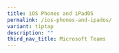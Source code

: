 ```yaml
---
title: iOS Phones and iPadOS
permalink: /ios-phones-and-ipados/
variant: tiptap
description: ""
third_nav_title: Microsoft Teams
---
```

<p></p>
